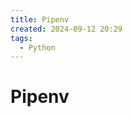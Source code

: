 ```yaml
---
title: Pipenv
created: 2024-09-12 20:29
tags:
  - Python
---
```


<!-- markdownlint-disable MD025 -->

# Pipenv
